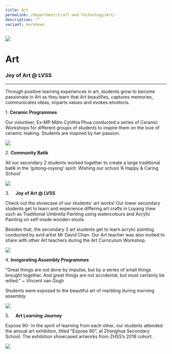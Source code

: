 ```yaml
---
title: Art
permalink: /department/Craft-and-Technology/Art/
description: ""
variant: markdown
---
```

![](/images/Banner.jpg)

Art
===

### Joy of Art @ LVSS
-----------------

Through positive learning experiences in art, students grow to become passionate in Art as they learn that Art beautifies, captures memories, communicates ideas, imparts values and evokes emotions.

1. **Ceramic Programmes**

Our volunteer, Ex-MP Mdm Cynthia Phua conducted a series of Ceramic Workshops for different groups of students to inspire them on the love of ceramic making. Students are inspired by her passion.

![](/images/Art.png)

2. **Community Batik**

All our secondary 2 students worked together to create a large traditional batik in the ‘gotong–royong’ spirit. Wishing our school ‘A Happy & Caring School’

![](/images/Art1.png)

3.     **Joy of Art @ LVSS**

Check out the showcase of our students' art works! Our lower secondary students get to learn and experience differing art crafts in Loyang View such as Traditional Umbrella Painting using watercolours and Acrylic Painting on self-made wooden stools.

Besides that, the secondary 3 art students get to learn acrylic painting conducted by avid artist Mr David Chan. Our Art teacher was also invited to share with other Art teachers during the Art Curriculum Workshop.

![](/images/Art4.png)

4. **Invigorating Assembly Programmes**

"Great things are not done by impulse, but by a series of small things brought together. And great things are not accidental, but must certainly be willed." ~ Vincent van Gogh

Students were exposed to the beautiful art of marbling during morning assembly.

![](/images/Art5.png)

5.     **Art Learning Journey**   

Expose 90- In the spirit of learning from each other, our students attended the annual art exhibition, titled “Expose 90”, at Zhonghua Secondary School. The exhibition showcased artworks from ZHSS’s 2018 cohort.

![](/images/Art6.png)